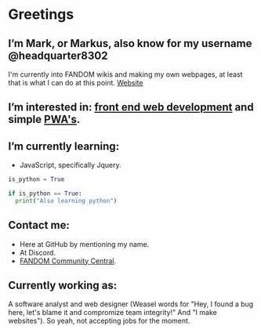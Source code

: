 # Greetings
## **I’m Mark, or Markus**, also know for my username **@headquarter8302**
I'm currently into FANDOM wikis and making my own webpages, at least that is what I can do at this point. [Website](https://headquarter8302.github.io)

## **I’m interested in:** [front end web development](https://en.wikipedia.org/wiki/Front-end_web_development) and simple [PWA's](https://en.wikipedia.org/wiki/Progressive_web_application).

## **I’m currently learning:**
- JavaScript, specifically Jquery.
```python
is_python = True

if is_python == True:
  print("Also learning python")
```

## **Contact me:**
- Here at GitHub by mentioning my name.
- At Discord.
- [FANDOM Community Central](https://community.fandom.com/wiki/Message_Wall:Headquarter8302).

## **Currently working as:**
A software analyst and web designer (Weasel words for "Hey, I found a bug here, let's blame it and compromize team integrity!" And "I make websites"). So yeah, not accepting jobs for the moment.
